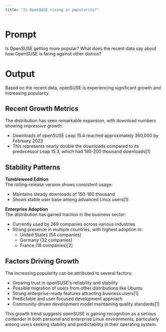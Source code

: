 ```yaml
---
title: "Is OpenSUSE rising in popularity?"
---
```


# Prompt

Is OpenSUSE getting more popular? What does the recent data say about how OpenSUSE is faring against other distros?

# Output

Based on the recent data, openSUSE is experiencing significant growth and increasing popularity.

## Recent Growth Metrics

The distribution has seen remarkable expansion, with download numbers showing impressive growth:

- Downloads of openSUSE Leap 15.4 reached approximately 360,000 by February 2023
- This represents nearly double the downloads compared to its predecessor Leap 15.3, which had 190-200 thousand downloads\[1]

## Stability Patterns

**Tumbleweed Edition**\
The rolling-release version shows consistent usage:

- Maintains steady downloads of 150-160 thousand
- Shows stable user base among advanced Linux users\[1]

**Enterprise Adoption**\
The distribution has gained traction in the business sector:

- Currently used by 269 companies across various industries
- Strong presence in multiple countries, with highest adoption in:
  - United States (54 companies)
  - Germany (32 companies)
  - France (18 companies)\[2]

## Factors Driving Growth

The increasing popularity can be attributed to several factors:

- Growing trust in openSUSE's reliability and stability
- Possible migration of users from other distributions like Ubuntu
- Strong enterprise-ready features attracting business users\[1]
- Predictable and user-focused development approach
- Community-driven development model maintaining quality standards\[1]

This growth trend suggests openSUSE is gaining recognition as a serious contender in both personal and enterprise Linux environments, particularly among users seeking stability and predictability in their operating system.

&#x20;

